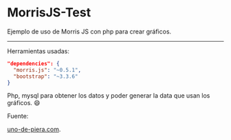 # MorrisJS-Test
Ejemplo de uso de Morris JS con php para crear gráficos. 

---

Herramientas usadas:

```json
"dependencies": {
  "morris.js": "~0.5.1",
  "bootstrap": "~3.3.6"
}
```

Php, mysql para obtener los datos y poder generar la data que usan los gráficos. :smile:


Fuente: 

[uno-de-piera.com](http://uno-de-piera.com/graficas-con-morris-js/). 
